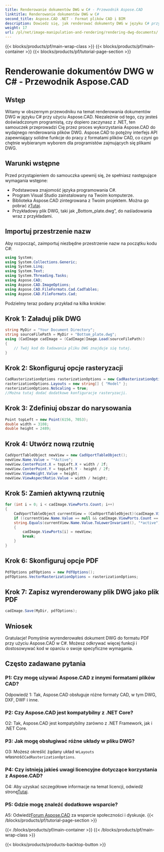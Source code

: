 ```yaml
---
title: Renderowanie dokumentów DWG w C# - Przewodnik Aspose.CAD
linktitle: Renderowanie dokumentów DWG w C#
second_title: Aspose.CAD .NET - Format plików CAD i BIM
description: Dowiedz się, jak renderować dokumenty DWG w języku C# przy użyciu Aspose.CAD. Ten przewodnik krok po kroku obejmuje importowanie, konfigurowanie i zapisywanie z przykładami kodu.
weight: 17
url: /pl/net/image-manipulation-and-rendering/rendering-dwg-documents/
---
```


{{< blocks/products/pf/main-wrap-class >}}
{{< blocks/products/pf/main-container >}}
{{< blocks/products/pf/tutorial-page-section >}}

# Renderowanie dokumentów DWG w C# - Przewodnik Aspose.CAD

## Wstęp

Witamy w obszernym przewodniku na temat renderowania dokumentów DWG w języku C# przy użyciu Aspose.CAD. Niezależnie od tego, czy jesteś doświadczonym programistą, czy dopiero zaczynasz z .NET, ten samouczek przeprowadzi Cię przez proces wykorzystania Aspose.CAD do wydajnego renderowania plików DWG. Aspose.CAD to potężny interfejs API zapewniający solidne funkcje do pracy z formatami plików CAD, co czyni go chętnie wybieranym wyborem dla programistów zajmujących się plikami DWG.

## Warunki wstępne

Przed przystąpieniem do samouczka upewnij się, że spełniasz następujące wymagania wstępne:

- Podstawowa znajomość języka programowania C#.
- Program Visual Studio zainstalowany na Twoim komputerze.
-  Biblioteka Aspose.CAD zintegrowana z Twoim projektem. Można go pobrać z[Tutaj](https://releases.aspose.com/cad/net/).
- Przykładowy plik DWG, taki jak „Bottom_plate.dwg”, do naśladowania wraz z przykładami.

## Importuj przestrzenie nazw

Aby rozpocząć, zaimportuj niezbędne przestrzenie nazw na początku kodu C#:

```csharp
using System;
using System.Collections.Generic;
using System.Linq;
using System.Text;
using System.Threading.Tasks;
using Aspose.CAD;
using Aspose.CAD.ImageOptions;
using Aspose.CAD.FileFormats.Cad.CadTables;
using Aspose.CAD.FileFormats.Cad;
```

Podzielmy teraz podany przykład na kilka kroków:

## Krok 1: Załaduj plik DWG

```csharp
string MyDir = "Your Document Directory";
string sourceFilePath = MyDir + "Bottom_plate.dwg";
using (CadImage cadImage = (CadImage)Image.Load(sourceFilePath))
{
    // Twój kod do ładowania pliku DWG znajduje się tutaj.
}
```

## Krok 2: Skonfiguruj opcje rasteryzacji

```csharp
CadRasterizationOptions rasterizationOptions = new CadRasterizationOptions();
rasterizationOptions.Layouts = new string[] { "Model" };
rasterizationOptions.NoScaling = true;
//Można tutaj dodać dodatkowe konfiguracje rasteryzacji.
```

## Krok 3: Zdefiniuj obszar do narysowania

```csharp
Point topLeft = new Point(6156, 7053);
double width = 3108;
double height = 2489;
```

## Krok 4: Utwórz nową rzutnię

```csharp
CadVportTableObject newView = new CadVportTableObject();
newView.Name.Value = "*Active";
newView.CenterPoint.X = topLeft.X + width / 2f;
newView.CenterPoint.Y = topLeft.Y - height / 2f;
newView.ViewHeight.Value = height;
newView.ViewAspectRatio.Value = width / height;
```

## Krok 5: Zamień aktywną rzutnię

```csharp
for (int i = 0; i < cadImage.ViewPorts.Count; i++)
{
    CadVportTableObject currentView = (CadVportTableObject)(cadImage.ViewPorts[i]);
    if ((currentView.Name.Value == null && cadImage.ViewPorts.Count == 1) ||
    string.Equals(currentView.Name.Value.ToLowerInvariant(), "*active"))
    {
        cadImage.ViewPorts[i] = newView;
        break;
    }
}
```

## Krok 6: Skonfiguruj opcje PDF

```csharp
PdfOptions pdfOptions = new PdfOptions();
pdfOptions.VectorRasterizationOptions = rasterizationOptions;
```

## Krok 7: Zapisz wyrenderowany plik DWG jako plik PDF

```csharp
cadImage.Save(MyDir, pdfOptions);
```

## Wniosek

Gratulacje! Pomyślnie wyrenderowałeś dokument DWG do formatu PDF przy użyciu Aspose.CAD w C#. Możesz odkrywać więcej funkcji i dostosowywać kod w oparciu o swoje specyficzne wymagania.

## Często zadawane pytania

### P1: Czy mogę używać Aspose.CAD z innymi formatami plików CAD?

Odpowiedź 1: Tak, Aspose.CAD obsługuje różne formaty CAD, w tym DWG, DXF, DWF i inne.

### P2: Czy Aspose.CAD jest kompatybilny z .NET Core?

O2: Tak, Aspose.CAD jest kompatybilny zarówno z .NET Framework, jak i .NET Core.

### P3: Jak mogę obsługiwać różne układy w pliku DWG?

 O3: Możesz określić żądany układ w`Layouts` własność`CadRasterizationOptions`.

### P4: Czy istnieją jakieś uwagi licencyjne dotyczące korzystania z Aspose.CAD?

 O4: Aby uzyskać szczegółowe informacje na temat licencji, odwiedź stronę[Tutaj](https://purchase.aspose.com/buy).

### P5: Gdzie mogę znaleźć dodatkowe wsparcie?

A5: Odwiedź[Forum Aspose.CAD](https://forum.aspose.com/c/cad/19) za wsparcie społeczności i dyskusje.
{{< /blocks/products/pf/tutorial-page-section >}}

{{< /blocks/products/pf/main-container >}}
{{< /blocks/products/pf/main-wrap-class >}}

{{< blocks/products/products-backtop-button >}}

